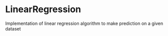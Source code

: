 # LinearRegression
Implementation of linear regression algorithm to make prediction on a given dataset
